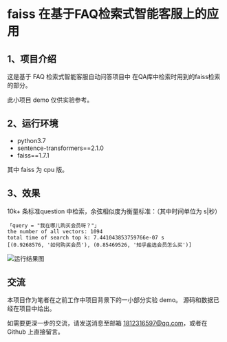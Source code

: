 # faiss 在基于FAQ检索式智能客服上的应用


## 1、项目介绍
这是基于 FAQ 检索式智能客服自动问答项目中 在QA库中检索时用到的faiss检索的部分。
  
此小项目 demo 仅供实验参考。

## 2、运行环境
  * python3.7
  * sentence-transformers==2.1.0
  * faiss==1.7.1
  
  其中 faiss 为 cpu 版。
  
## 3、效果
10k+ 条标准question 中检索，余弦相似度为衡量标准：（其中时间单位为 s|秒）

```
「query = "我在哪儿购买会员呀？"」
the number of all vectors: 1094
total time of search top k: 7.441043853759766e-07 s
[(0.9268576, '如何购买会员'), (0.85469526, '知乎盐选会员怎么买')]
```

![运行结果图](https://img-blog.csdnimg.cn/show_result.png)

## 交流
  本项目作为笔者在之前工作中项目背景下的一小部分实验 demo。 
  源码和数据已经在项目中给出。
  
  如需要更深一步的交流，请发送消息至邮箱 1812316597@qq.com，或者在 Github 上直接留言。